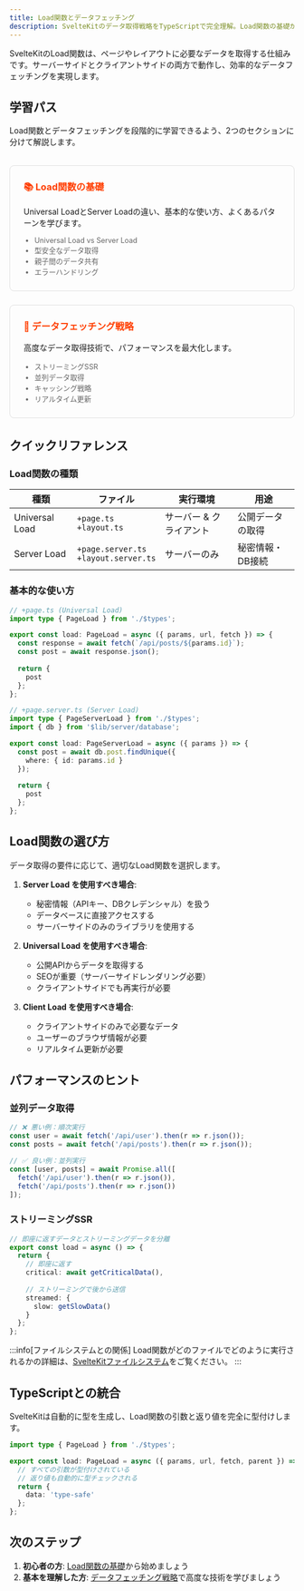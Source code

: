 ```yaml
---
title: Load関数とデータフェッチング
description: SvelteKitのデータ取得戦略をTypeScriptで完全理解。Load関数の基礎からストリーミングSSR、キャッシュ戦略まで体系的に解説
---
```


<script>
  import { base } from '$app/paths';
</script>

SvelteKitのLoad関数は、ページやレイアウトに必要なデータを取得する仕組みです。サーバーサイドとクライアントサイドの両方で動作し、効率的なデータフェッチングを実現します。

## 学習パス

Load関数とデータフェッチングを段階的に学習できるよう、2つのセクションに分けて解説します。

<div class="grid">
  <a href="{base}/sveltekit/data-loading/basic/" class="card">
    <h3>📚 Load関数の基礎</h3>
    <p>Universal LoadとServer Loadの違い、基本的な使い方、よくあるパターンを学びます。</p>
    <ul>
      <li>Universal Load vs Server Load</li>
      <li>型安全なデータ取得</li>
      <li>親子間のデータ共有</li>
      <li>エラーハンドリング</li>
    </ul>
  </a>

  <a href="{base}/sveltekit/data-loading/strategies/" class="card">
    <h3>🚀 データフェッチング戦略</h3>
    <p>高度なデータ取得技術で、パフォーマンスを最大化します。</p>
    <ul>
      <li>ストリーミングSSR</li>
      <li>並列データ取得</li>
      <li>キャッシング戦略</li>
      <li>リアルタイム更新</li>
    </ul>
  </a>
</div>

## クイックリファレンス

### Load関数の種類

| 種類 | ファイル | 実行環境 | 用途 |
|------|---------|---------|------|
| Universal Load | `+page.ts`<br/>`+layout.ts` | サーバー & クライアント | 公開データの取得 |
| Server Load | `+page.server.ts`<br/>`+layout.server.ts` | サーバーのみ | 秘密情報・DB接続 |

### 基本的な使い方

```typescript
// +page.ts (Universal Load)
import type { PageLoad } from './$types';

export const load: PageLoad = async ({ params, url, fetch }) => {
  const response = await fetch(`/api/posts/${params.id}`);
  const post = await response.json();
  
  return {
    post
  };
};
```

```typescript
// +page.server.ts (Server Load)
import type { PageServerLoad } from './$types';
import { db } from '$lib/server/database';

export const load: PageServerLoad = async ({ params }) => {
  const post = await db.post.findUnique({
    where: { id: params.id }
  });
  
  return {
    post
  };
};
```

## Load関数の選び方

データ取得の要件に応じて、適切なLoad関数を選択します。

1. **Server Load を使用すべき場合**:
   - 秘密情報（APIキー、DBクレデンシャル）を扱う
   - データベースに直接アクセスする
   - サーバーサイドのみのライブラリを使用する

2. **Universal Load を使用すべき場合**:
   - 公開APIからデータを取得する
   - SEOが重要（サーバーサイドレンダリング必要）
   - クライアントサイドでも再実行が必要

3. **Client Load を使用すべき場合**:
   - クライアントサイドのみで必要なデータ
   - ユーザーのブラウザ情報が必要
   - リアルタイム更新が必要

## パフォーマンスのヒント

### 並列データ取得

```typescript
// ❌ 悪い例：順次実行
const user = await fetch('/api/user').then(r => r.json());
const posts = await fetch('/api/posts').then(r => r.json());

// ✅ 良い例：並列実行
const [user, posts] = await Promise.all([
  fetch('/api/user').then(r => r.json()),
  fetch('/api/posts').then(r => r.json())
]);
```

### ストリーミングSSR

```typescript
// 即座に返すデータとストリーミングデータを分離
export const load = async () => {
  return {
    // 即座に返す
    critical: await getCriticalData(),
    
    // ストリーミングで後から送信
    streamed: {
      slow: getSlowData()
    }
  };
};
```

:::info[ファイルシステムとの関係]
Load関数がどのファイルでどのように実行されるかの詳細は、[SvelteKitファイルシステム](../architecture/file-system/)をご覧ください。
:::

## TypeScriptとの統合

SvelteKitは自動的に型を生成し、Load関数の引数と返り値を完全に型付けします。

```typescript
import type { PageLoad } from './$types';

export const load: PageLoad = async ({ params, url, fetch, parent }) => {
  // すべての引数が型付けされている
  // 返り値も自動的に型チェックされる
  return {
    data: 'type-safe'
  };
};
```

## 次のステップ

1. **初心者の方**: [Load関数の基礎](./basic/)から始めましょう
2. **基本を理解した方**: [データフェッチング戦略](./strategies/)で高度な技術を学びましょう

<style>
  .grid {
    display: grid;
    grid-template-columns: repeat(auto-fit, minmax(300px, 1fr));
    gap: 1.5rem;
    margin: 2rem 0;
  }
  
  .card {
    padding: 1.5rem;
    border: 1px solid var(--border-color, #e0e0e0);
    border-radius: 8px;
    text-decoration: none;
    color: inherit;
    transition: transform 0.2s, box-shadow 0.2s;
  }
  
  .card:hover {
    transform: translateY(-2px);
    box-shadow: 0 4px 12px rgba(0, 0, 0, 0.1);
  }
  
  .card h3 {
    margin-top: 0;
    color: var(--primary-color, #ff3e00);
  }
  
  .card ul {
    margin: 0.5rem 0 0 0;
    padding-left: 1.2rem;
    font-size: 0.9em;
    color: var(--text-secondary, #666);
  }
</style>